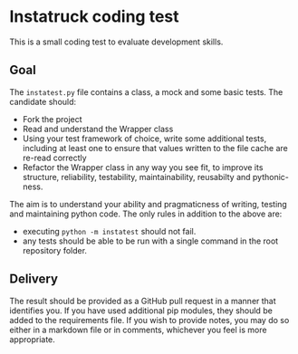 # Instatruck coding test

This is a small coding test to evaluate development skills.

## Goal

The `instatest.py` file contains a class, a mock and some basic tests. The candidate should:

 * Fork the project
 * Read and understand the Wrapper class
 * Using your test framework of choice, write some additional tests, including at least one to ensure that values written to the file cache are re-read correctly
 * Refactor the Wrapper class in any way you see fit, to improve its structure, reliability, testability, maintainability, reusabilty and pythonic-ness.

The aim is to understand your ability and pragmaticness of writing, testing and maintaining python code. The only rules in addition to the above are:

 * executing `python -m instatest` should not fail.
 * any tests should be able to be run with a single command in the root repository folder.

## Delivery

The result should be provided as a GitHub pull request in a manner that identifies you. If you have used additional pip modules, they should be added to the requirements file. If you wish to provide notes, you may do so either in a markdown file or in comments, whichever you feel is more appropriate.



